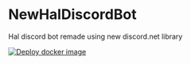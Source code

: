 # NewHalDiscordBot
Hal discord bot remade using new discord.net library
 
[![Deploy docker image](https://github.com/Morphisor/NewHalDiscordBot/actions/workflows/blank.yml/badge.svg)](https://github.com/Morphisor/NewHalDiscordBot/actions/workflows/blank.yml)
